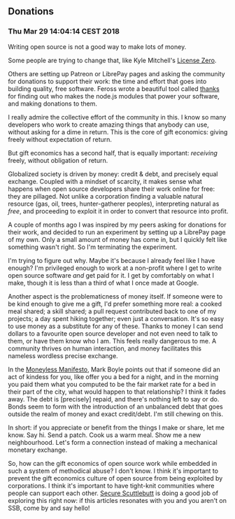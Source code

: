 ## Donations

### Thu Mar 29 14:04:14 CEST 2018

Writing open source is not a good way to make lots of money.

Some people are trying to change that, like Kyle Mitchell's [License
Zero](https://licensezero.com).

Others are setting up Patreon or LibrePay pages and asking the community for
donations to support their work: the time and effort that goes into building
quality, free software. Feross wrote a beautiful tool called
[thanks](https://github.com/feross/thanks) for finding out who makes the node.js
modules that power your software, and making donations to them.

I really admire the collective effort of the community in this. I know so many
developers who work to create amazing things that anybody can use, without
asking for a dime in return. This is the core of gift economics: giving freely
without expectation of return.

But gift economics has a second half, that is equally important: *receiving*
freely, without obligation of return.

Globalized society is driven by money: credit & debt, and precisely equal
exchange. Coupled with a mindset of scarcity, it makes sense what happens when
open source developers share their work online for free: they are pillaged. Not
unlike a corporation finding a valuable natural resource (gas, oil, trees,
hunter-gatherer peoples), interpreting natural as *free*, and proceeding to
exploit it in order to convert that resource into profit.

A couple of months ago I was inspired by my peers asking for donations for their
work, and decided to run an experiment by setting up a LibrePay page of my own.
Only a small amount of money has come in, but I quickly felt like something
wasn't right. So I'm terminating the experiment.

I'm trying to figure out why. Maybe it's because I already feel like I have
enough? I'm privileged enough to work at a non-profit where I get to write open
source software *and* get paid for it. I get by comfortably on what I make,
though it is less than a third of what I once made at Google.

Another aspect is the problematicness of money itself. If someone were to be
kind enough to give me a gift, I'd prefer something more real: a cooked meal
shared; a skill shared; a pull request contributed back to one of my projects; a
day spent hiking together; even just a conversation. It's so easy to use money
as a substitute for any of these. Thanks to money I can send dollars to a
favourite open source developer and not even need to talk to them, or have them
know who I am. This feels really dangerous to me. A community thrives on human
interaction, and money facilitates this nameless wordless precise exchange.

In the [Moneyless Manifesto](https://moneylessmanifesto.org), Mark Boyle points
out that if someone did an act of kindess for you, like offer you a bed for a
night, and in the morning you paid them what you computed to be the fair market
rate for a bed in their part of the city, what would happen to that
relationship? I think it fades away. The debt is [precisely] repaid, and there's
nothing left to say or do. Bonds seem to form with the introduction of an
unbalanced debt that goes outside the realm of money and exact credit/debt. I'm
still chewing on this.

In short: if you appreciate or benefit from the things I make or share, let me
know. Say hi. Send a patch. Cook us a warm meal. Show me a new neighbourhood.
Let's form a connection instead of making a mechanical monetary exchange.

So, how can the gift economics of open source work while embedded in such a
system of methodical abuse? I don't know. I think it's important to prevent the
gift economics culture of open source from being exploited by corporations. I
think it's important to have tight-knit communities where people can support
each other. [Secure Scuttlebutt](https://scuttlebutt.nz) is doing a good job of
exploring this right now: if this articles resonates with you and you aren't on
SSB, come by and say hello!

